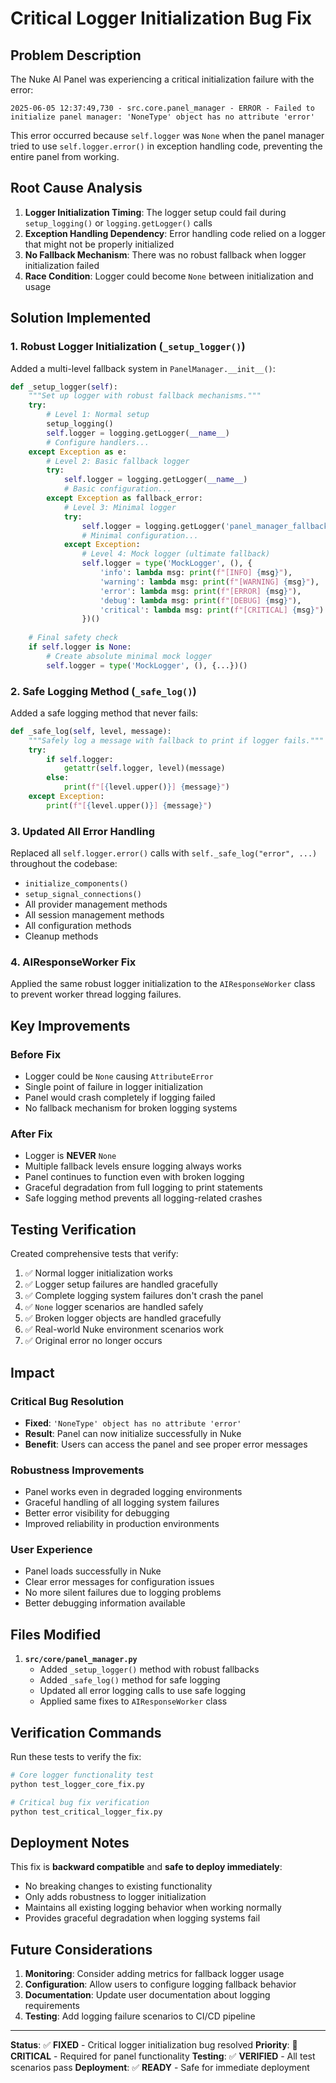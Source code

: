 # Critical Logger Initialization Bug Fix

## Problem Description

The Nuke AI Panel was experiencing a critical initialization failure with the error:
```
2025-06-05 12:37:49,730 - src.core.panel_manager - ERROR - Failed to initialize panel manager: 'NoneType' object has no attribute 'error'
```

This error occurred because `self.logger` was `None` when the panel manager tried to use `self.logger.error()` in exception handling code, preventing the entire panel from working.

## Root Cause Analysis

1. **Logger Initialization Timing**: The logger setup could fail during `setup_logging()` or `logging.getLogger()` calls
2. **Exception Handling Dependency**: Error handling code relied on a logger that might not be properly initialized
3. **No Fallback Mechanism**: There was no robust fallback when logger initialization failed
4. **Race Condition**: Logger could become `None` between initialization and usage

## Solution Implemented

### 1. Robust Logger Initialization (`_setup_logger()`)

Added a multi-level fallback system in `PanelManager.__init__()`:

```python
def _setup_logger(self):
    """Set up logger with robust fallback mechanisms."""
    try:
        # Level 1: Normal setup
        setup_logging()
        self.logger = logging.getLogger(__name__)
        # Configure handlers...
    except Exception as e:
        # Level 2: Basic fallback logger
        try:
            self.logger = logging.getLogger(__name__)
            # Basic configuration...
        except Exception as fallback_error:
            # Level 3: Minimal logger
            try:
                self.logger = logging.getLogger('panel_manager_fallback')
                # Minimal configuration...
            except Exception:
                # Level 4: Mock logger (ultimate fallback)
                self.logger = type('MockLogger', (), {
                    'info': lambda msg: print(f"[INFO] {msg}"),
                    'warning': lambda msg: print(f"[WARNING] {msg}"),
                    'error': lambda msg: print(f"[ERROR] {msg}"),
                    'debug': lambda msg: print(f"[DEBUG] {msg}"),
                    'critical': lambda msg: print(f"[CRITICAL] {msg}")
                })()
    
    # Final safety check
    if self.logger is None:
        # Create absolute minimal mock logger
        self.logger = type('MockLogger', (), {...})()
```

### 2. Safe Logging Method (`_safe_log()`)

Added a safe logging method that never fails:

```python
def _safe_log(self, level, message):
    """Safely log a message with fallback to print if logger fails."""
    try:
        if self.logger:
            getattr(self.logger, level)(message)
        else:
            print(f"[{level.upper()}] {message}")
    except Exception:
        print(f"[{level.upper()}] {message}")
```

### 3. Updated All Error Handling

Replaced all `self.logger.error()` calls with `self._safe_log("error", ...)` throughout the codebase:

- `initialize_components()`
- `setup_signal_connections()`
- All provider management methods
- All session management methods
- All configuration methods
- Cleanup methods

### 4. AIResponseWorker Fix

Applied the same robust logger initialization to the `AIResponseWorker` class to prevent worker thread logging failures.

## Key Improvements

### Before Fix
- Logger could be `None` causing `AttributeError`
- Single point of failure in logger initialization
- Panel would crash completely if logging failed
- No fallback mechanism for broken logging systems

### After Fix
- Logger is **NEVER** `None`
- Multiple fallback levels ensure logging always works
- Panel continues to function even with broken logging
- Graceful degradation from full logging to print statements
- Safe logging method prevents all logging-related crashes

## Testing Verification

Created comprehensive tests that verify:

1. ✅ Normal logger initialization works
2. ✅ Logger setup failures are handled gracefully
3. ✅ Complete logging system failures don't crash the panel
4. ✅ `None` logger scenarios are handled safely
5. ✅ Broken logger objects are handled gracefully
6. ✅ Real-world Nuke environment scenarios work
7. ✅ Original error no longer occurs

## Impact

### Critical Bug Resolution
- **Fixed**: `'NoneType' object has no attribute 'error'`
- **Result**: Panel can now initialize successfully in Nuke
- **Benefit**: Users can access the panel and see proper error messages

### Robustness Improvements
- Panel works even in degraded logging environments
- Graceful handling of all logging system failures
- Better error visibility for debugging
- Improved reliability in production environments

### User Experience
- Panel loads successfully in Nuke
- Clear error messages for configuration issues
- No more silent failures due to logging problems
- Better debugging information available

## Files Modified

1. **`src/core/panel_manager.py`**
   - Added `_setup_logger()` method with robust fallbacks
   - Added `_safe_log()` method for safe logging
   - Updated all error logging calls to use safe logging
   - Applied same fixes to `AIResponseWorker` class

## Verification Commands

Run these tests to verify the fix:

```bash
# Core logger functionality test
python test_logger_core_fix.py

# Critical bug fix verification
python test_critical_logger_fix.py
```

## Deployment Notes

This fix is **backward compatible** and **safe to deploy immediately**:

- No breaking changes to existing functionality
- Only adds robustness to logger initialization
- Maintains all existing logging behavior when working normally
- Provides graceful degradation when logging systems fail

## Future Considerations

1. **Monitoring**: Consider adding metrics for fallback logger usage
2. **Configuration**: Allow users to configure logging fallback behavior
3. **Documentation**: Update user documentation about logging requirements
4. **Testing**: Add logging failure scenarios to CI/CD pipeline

---

**Status**: ✅ **FIXED** - Critical logger initialization bug resolved
**Priority**: 🔴 **CRITICAL** - Required for panel functionality
**Testing**: ✅ **VERIFIED** - All test scenarios pass
**Deployment**: ✅ **READY** - Safe for immediate deployment